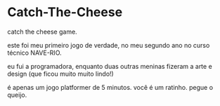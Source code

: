 # Catch-The-Cheese
catch the cheese game.

este foi meu primeiro jogo de verdade, no meu segundo ano no curso técnico NAVE-RIO.

eu fui a programadora, enquanto duas outras meninas fizeram a arte e design (que ficou muito muito lindo!)

é apenas um jogo platformer de 5 minutos. você é um ratinho. pegue o queijo.
